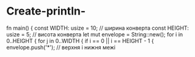 # Create-println-
fn main() {     const WIDTH: usize = 10;  // ширина конверта     const HEIGHT: usize = 5;  // висота конверта      let mut envelope = String::new();      for i in 0..HEIGHT {         for j in 0..WIDTH {             if i == 0 || i == HEIGHT - 1 {                 envelope.push('*');  // верхня і нижня межі             
